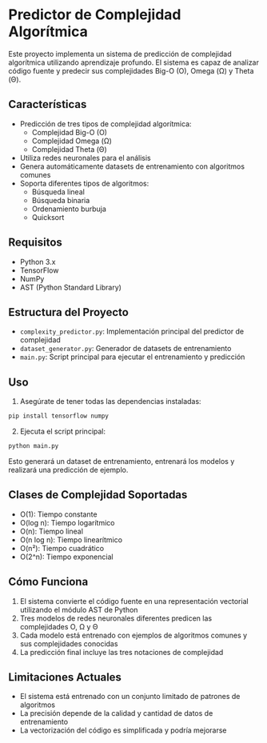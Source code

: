 # Predictor de Complejidad Algorítmica

Este proyecto implementa un sistema de predicción de complejidad algorítmica utilizando aprendizaje profundo. El sistema es capaz de analizar código fuente y predecir sus complejidades Big-O (O), Omega (Ω) y Theta (Θ).

## Características

- Predicción de tres tipos de complejidad algorítmica:
  - Complejidad Big-O (O)
  - Complejidad Omega (Ω)
  - Complejidad Theta (Θ)
- Utiliza redes neuronales para el análisis
- Genera automáticamente datasets de entrenamiento con algoritmos comunes
- Soporta diferentes tipos de algoritmos:
  - Búsqueda lineal
  - Búsqueda binaria
  - Ordenamiento burbuja
  - Quicksort

## Requisitos

- Python 3.x
- TensorFlow
- NumPy
- AST (Python Standard Library)

## Estructura del Proyecto

- `complexity_predictor.py`: Implementación principal del predictor de complejidad
- `dataset_generator.py`: Generador de datasets de entrenamiento
- `main.py`: Script principal para ejecutar el entrenamiento y predicción

## Uso

1. Asegúrate de tener todas las dependencias instaladas:

```bash
pip install tensorflow numpy
```

2. Ejecuta el script principal:

```bash
python main.py
```

Esto generará un dataset de entrenamiento, entrenará los modelos y realizará una predicción de ejemplo.

## Clases de Complejidad Soportadas

- O(1): Tiempo constante
- O(log n): Tiempo logarítmico
- O(n): Tiempo lineal
- O(n log n): Tiempo linearítmico
- O(n²): Tiempo cuadrático
- O(2^n): Tiempo exponencial

## Cómo Funciona

1. El sistema convierte el código fuente en una representación vectorial utilizando el módulo AST de Python
2. Tres modelos de redes neuronales diferentes predicen las complejidades O, Ω y Θ
3. Cada modelo está entrenado con ejemplos de algoritmos comunes y sus complejidades conocidas
4. La predicción final incluye las tres notaciones de complejidad

## Limitaciones Actuales

- El sistema está entrenado con un conjunto limitado de patrones de algoritmos
- La precisión depende de la calidad y cantidad de datos de entrenamiento
- La vectorización del código es simplificada y podría mejorarse
